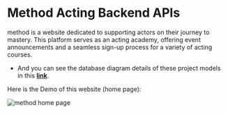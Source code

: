 # Method Acting Backend APIs

method is a website dedicated to supporting actors on their journey to mastery. This platform serves as an acting academy, offering event announcements and a seamless sign-up process for a variety of acting courses.


- And you can see the database diagram details of these project models in this **[link](https://dbdiagram.io/d/64cd62d602bd1c4a5e455afe)**.

Here is the Demo of this website (home page):

![method home page](https://github.com/fateme-zka/method-api/assets/77573694/c787a998-94f9-406a-a8b0-95e0f2892c91)


